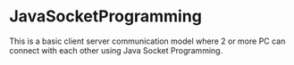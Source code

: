 # JavaSocketProgramming
This is a basic client server communication model where 2 or more PC can connect with each other using Java Socket Programming.
